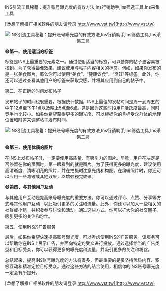 INS引流工具秘籍：提升账号曝光度的有效方法,Ins行销助手,Ins筛选工具,Ins采集工具

[😍想了解推广相关软件的朋友请登录 http://www.vst.tw](http://www.vst.tw)

 <center><img src="https://vst.tw/MP4/tuiguang/png/2.png" alt="INS引流工具秘籍：提升账号曝光度的有效方法,Ins行销助手,Ins筛选工具,Ins采集工具"></center>

**😄第一、使用适当的标签**

标签是INS上最重要的元素之一。通过使用适当的标签，可以使你的帖子更容易被找到。为了获得最佳效果，建议使用与帖子内容相关的标签。例如，如果你发布的是一张美食图片，那么你可以使用“美食”、“健康饮食”、“烹饪”等标签。此外，你还可以通过查看其他用户的标签来获取灵感，并将其应用到自己的帖子中。

第二、在正确的时间发布帖子

发布帖子的时间也很重要。根据统计数据，INS上最佳的发帖时间是周一到周五的中午12点至下午1点以及晚上5点至6点。这是因为这些时段用户活跃度最高，同时竞争也比较小。如果你希望获得更多的曝光度，可以根据你的目标受众群体的地理位置和时差来调整帖子发布时间。

 <center><img src="https://vst.tw/MP4/tuiguang/png/3.png" alt="INS引流工具秘籍：提升账号曝光度的有效方法,Ins行销助手,Ins筛选工具,Ins采集工具"></center>

**😄第三、使用优质的图片**

在INS上发布帖子时，一定要使用高质量、有吸引力的图片。毕竟，用户在决定是否停留在你的页面时，第一眼看到的就是图片。为了获得更多的曝光度，建议使用高清晰度、清晰明亮的照片，并在拍摄时注意光线和构图。在编辑照片时，你还可以应用一些滤镜或其他效果，以增强视觉效果。

**😄第四、与其他用户互动**

与其他用户互动是提高账号曝光度的重要方法。你可以通过评论、点赞、分享等方式与其他用户互动，以此吸引更多的关注和流量。此外，你还可以加入一些相关的社群或小组，并积极参与讨论和活动。通过这些方式，你可以扩大你的社交圈子，吸引更多的关注和粉丝。

第五、使用INS的广告服务

最后，如果你希望快速提高账号曝光度，可以考虑使用INS的广告服务。该服务可以帮助你在INS上展示广告，并面向特定的受众进行投放。通过选择恰当的广告类型和目标受众，你可以获得更多的曝光度和流量，并吸引更多的关注和粉丝。

总结起来，提高INS账号曝光度的方法有很多，但最重要的是要坚持优质内容、积极互动和精准定位目标受众。通过这些方法的结合使用，相信你的INS账号曝光度一定会有所提升。

[😍想了解推广相关软件的朋友请登录 http://www.vst.tw](http://www.vst.tw)



